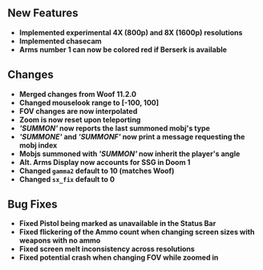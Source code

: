 ## New Features

- **Implemented experimental 4X (800p) and 8X (1600p) resolutions**
- **Implemented chasecam**
- **Arms number 1 can now be colored red if Berserk is available**

## Changes

- **Merged changes from Woof 11.2.0**
- **Changed mouselook range to [-100, 100]**
- **FOV changes are now interpolated**
- **Zoom is now reset upon teleporting**
- **_'SUMMON'_ now reports the last summoned mobj's type**
- **_'SUMMONE'_ and _'SUMMONF'_ now print a message requesting the mobj index**
- **Mobjs summoned with _'SUMMON'_ now inherit the player's angle**
- **Alt. Arms Display now accounts for SSG in Doom 1**
- **Changed `gamma2` default to 10 (matches Woof)**
- **Changed `sx_fix` default to 0**

## Bug Fixes

- **Fixed Pistol being marked as unavailable in the Status Bar**
- **Fixed flickering of the Ammo count when changing screen sizes with weapons with no ammo**
- **Fixed screen melt inconsistency across resolutions**
- **Fixed potential crash when changing FOV while zoomed in**
